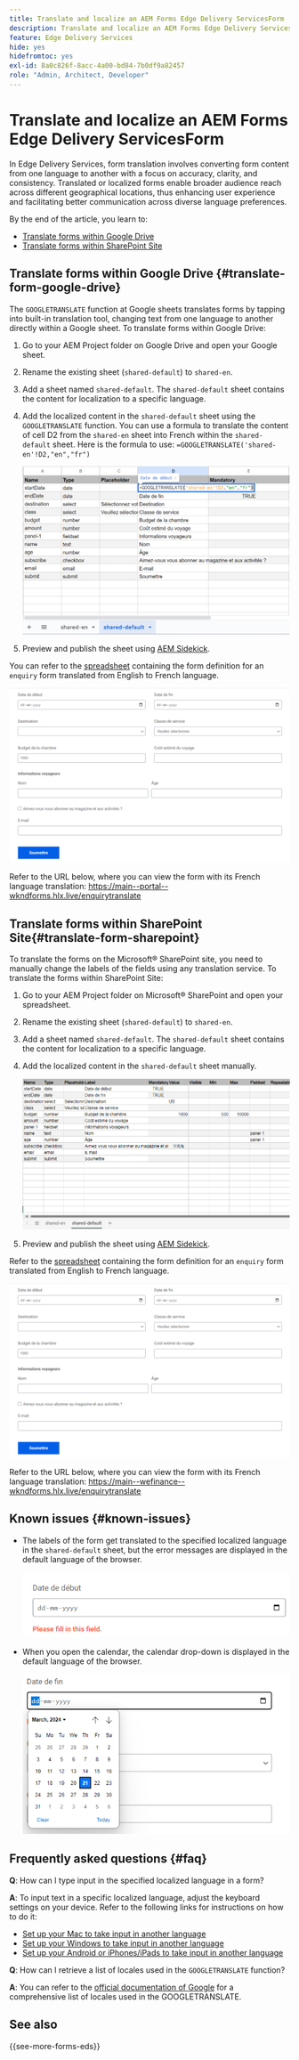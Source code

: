 ```yaml
---
title: Translate and localize an AEM Forms Edge Delivery ServicesForm
description: Translate and localize an AEM Forms Edge Delivery ServicesForm
feature: Edge Delivery Services
hide: yes
hidefromtoc: yes
exl-id: 8a0c826f-8acc-4a00-bd84-7b0df9a82457
role: "Admin, Architect, Developer"
---
```


# Translate and localize an AEM Forms Edge Delivery ServicesForm

In Edge Delivery Services, form translation involves converting form content from one language to another with a focus on accuracy, clarity, and consistency. Translated or localized forms enable broader audience reach across different geographical locations, thus enhancing user experience and facilitating better communication across diverse language preferences. 


By the end of the article, you learn to:

* [Translate forms within Google Drive](#translate-form-google-drive)
* [Translate forms within SharePoint Site](#translate-form-sharepoint)

## Translate forms within Google Drive {#translate-form-google-drive}

The `GOOGLETRANSLATE` function at Google sheets translates forms by tapping into built-in translation tool, changing text from one language to another directly within a Google sheet. To translate forms within Google Drive:

1. Go to your AEM Project folder on Google Drive and open your Google sheet. 
2. Rename the existing sheet (`shared-default`) to `shared-en`.
3. Add a sheet named `shared-default`. The `shared-default` sheet contains the content for localization to a specific language.
4. Add the  localized content in the `shared-default` sheet using the `GOOGLETRANSLATE` function. 
   You can use a formula to translate the content of cell D2 from the `shared-en` sheet into French within the `shared-default` sheet. Here is the formula to use:
   `=GOOGLETRANSLATE('shared-en'!D2,"en","fr")`

    ![Enquiry Translate spreadsheet](/help/forms/assets/translate-enquiry-spreadsheet.png)

5. Preview and publish the sheet using [AEM Sidekick](https://www.aem.live/developer/tutorial#preview-and-publish-your-content). 

You can refer to the [spreadsheet](/help/forms/assets/enquirytranslate.xlsx) containing the form definition for an `enquiry` form translated from English to French language.

![Enquiry Translated Form](/help/forms/assets/translate-form-french.png)

Refer to the URL below, where you can view the form with its French language translation:
https://main--portal--wkndforms.hlx.live/enquirytranslate

## Translate forms within SharePoint Site{#translate-form-sharepoint}

To translate the forms on the Microsoft® SharePoint site, you need to manually change the labels of the fields using any translation service. To translate the forms within SharePoint Site:

1. Go to your AEM Project folder on Microsoft® SharePoint and open your spreadsheet. 
2. Rename the existing sheet (`shared-default`) to `shared-en`.
3. Add a sheet named `shared-default`. The `shared-default` sheet contains the content for localization to a specific language.
4. Add the  localized content in the `shared-default` sheet manually. 
    
      ![Enquiry Translate spreadsheet](/help/forms/assets/translate-enquiry-sp-spreadsheet.png)

5. Preview and publish the sheet using [AEM Sidekick](https://www.aem.live/developer/tutorial#preview-and-publish-your-content). 

Refer to the [spreadsheet](/help/forms/assets/enquirytranslate-sp.xlsx) containing the form definition for an `enquiry` form translated from English to French language.

![Enquiry Translated Form](/help/forms/assets/translate-form-french.png)

Refer to the URL below, where you can view the form with its French language translation:
https://main--wefinance--wkndforms.hlx.live/enquirytranslate 

## Known issues {#known-issues}

* The labels of the form get translated to the specified localized language in the `shared-default` sheet, but the error messages are displayed in the default language of the browser.

    ![Error message](/help/forms/assets/translate-error-message.png)

* When you open the calendar, the calendar drop-down is displayed in the default language of the browser.

    ![Error message](/help/forms/assets/translate-calender-display.png)


## Frequently asked questions {#faq}

**Q**: How can I type input in the specified localized language in a form?

**A**: To input text in a specific localized language, adjust the keyboard settings on your device. Refer to the following links for instructions on how to do it:

  * [Set up your Mac to take input in another language](https://support.apple.com/en-in/guide/mac-help/mchlp1406/mac)
  * [Set up your Windows to take input in another language](https://support.microsoft.com/en-us/windows/manage-the-input-and-display-language-settings-in-windows-12a10cb4-8626-9b77-0ccb-5013e0c7c7a2#:~:text=Select%20the%20Start%20%3E%20Settings%20%3E%20Time,you%20want%2C%20then%20select%20Options)
  * [Set up your Android or iPhones/iPads to take input in another language](https://support.google.com/gboard/answer/7068494?hl=en&co=GENIE.Platform%3DAndroid)


**Q**: How can I retrieve a list of locales used in the `GOOGLETRANSLATE` function?

**A**: You can refer to the [official documentation of Google](https://cloud.google.com/translate/docs/languages) for a comprehensive list of locales used in the GOOGLETRANSLATE.

## See also

{{see-more-forms-eds}}

